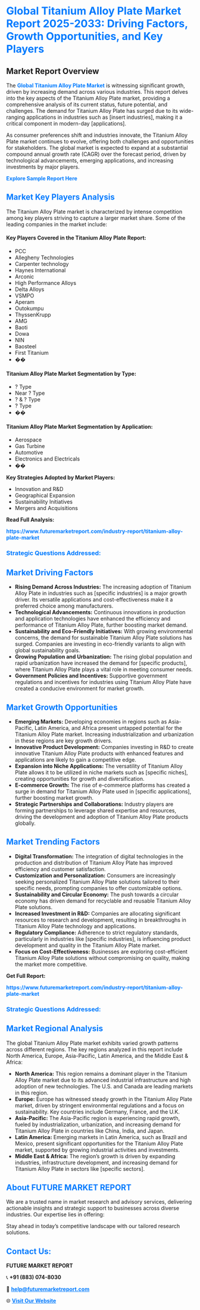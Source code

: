 <h1 style="color: #007BFF;">Global Titanium Alloy Plate Market Report 2025-2033: Driving Factors, Growth Opportunities, and Key Players</h1>

<section id="overview">
<h2>Market Report Overview</h2>
<p>The <a href="https://www.futuremarketreport.com/industry-report/titanium-alloy-plate-market" style="color: #007BFF; text-decoration: none;"><strong>Global Titanium Alloy Plate Market</strong></a> is witnessing significant growth, driven by increasing demand across various industries. This report delves into the key aspects of the Titanium Alloy Plate market, providing a comprehensive analysis of its current status, future potential, and challenges. The demand for Titanium Alloy Plate has surged due to its wide-ranging applications in industries such as [insert industries], making it a critical component in modern-day [applications].</p>
<p>As consumer preferences shift and industries innovate, the Titanium Alloy Plate market continues to evolve, offering both challenges and opportunities for stakeholders. The global market is expected to expand at a substantial compound annual growth rate (CAGR) over the forecast period, driven by technological advancements, emerging applications, and increasing investments by major players.</p>
</section>

<section id="overview">
<p><a href="https://www.futuremarketreport.com/request-sample/reportId=118643" style="color: #007BFF; text-decoration: none;"><strong>Explore Sample Report Here</strong></a></p>
</section>

<section id="key-players">
<h2 style="color: #007BFF;">Market Key Players Analysis</h2>
<p>The Titanium Alloy Plate market is characterized by intense competition among key players striving to capture a larger market share. Some of the leading companies in the market include:</p>
<h4>Key Players Covered in the Titanium Alloy Plate Report:</h4>
<ul><li>PCC</li><li>Allegheny Technologies</li><li>Carpenter technology</li><li>Haynes International</li><li>Arconic</li><li>High Performance Alloys</li><li>Delta Alloys</li><li>VSMPO</li><li>Aperam</li><li>Outokumpu</li><li>ThyssenKrupp</li><li>AMG</li><li>Baoti</li><li>Dowa</li><li>NIN</li><li>Baosteel</li><li>First Titanium</li><li>��</li></ul>
<h4>Titanium Alloy Plate Market Segmentation by Type:</h4>
<ul><li>? Type</li><li>Near ? Type</li><li>? &amp; ? Type</li><li>? Type</li><li>��</li></ul>

<h4>Titanium Alloy Plate Market Segmentation by Application:</h4>
<ul><li>Aerospace</li><li>Gas Turbine</li><li>Automotive</li><li>Electronics and Electricals</li><li>��</li></ul>
<p><strong>Key Strategies Adopted by Market Players:</strong></p>
<ul>
<li>Innovation and R&D</li>
<li>Geographical Expansion</li>
<li>Sustainability Initiatives</li>
<li>Mergers and Acquisitions</li>
</ul>
</section>

<section>
<p><strong>Read Full Analysis: </strong></p><a href="https://www.futuremarketreport.com/industry-report/titanium-alloy-plate-market" style="color: #007BFF; text-decoration: none;"><strong>https://www.futuremarketreport.com/industry-report/titanium-alloy-plate-market</strong></a>
<h3 style="color: #007BFF;">Strategic Questions Addressed:</h3>
</section>

<section id="driving-factors">
<h2 style="color: #007BFF;">Market Driving Factors</h2>
<ul>
<li><strong>Rising Demand Across Industries:</strong> The increasing adoption of Titanium Alloy Plate in industries such as [specific industries] is a major growth driver. Its versatile applications and cost-effectiveness make it a preferred choice among manufacturers.</li>
<li><strong>Technological Advancements:</strong> Continuous innovations in production and application technologies have enhanced the efficiency and performance of Titanium Alloy Plate, further boosting market demand.</li>
<li><strong>Sustainability and Eco-Friendly Initiatives:</strong> With growing environmental concerns, the demand for sustainable Titanium Alloy Plate solutions has surged. Companies are investing in eco-friendly variants to align with global sustainability goals.</li>
<li><strong>Growing Population and Urbanization:</strong> The rising global population and rapid urbanization have increased the demand for [specific products], where Titanium Alloy Plate plays a vital role in meeting consumer needs.</li>
<li><strong>Government Policies and Incentives:</strong> Supportive government regulations and incentives for industries using Titanium Alloy Plate have created a conducive environment for market growth.</li>
</ul>
</section>

<section id="growth-opportunities">
<h2 style="color: #007BFF;">Market Growth Opportunities</h2>
<ul>
<li><strong>Emerging Markets:</strong> Developing economies in regions such as Asia-Pacific, Latin America, and Africa present untapped potential for the Titanium Alloy Plate market. Increasing industrialization and urbanization in these regions are key growth drivers.</li>
<li><strong>Innovative Product Development:</strong> Companies investing in R&D to create innovative Titanium Alloy Plate products with enhanced features and applications are likely to gain a competitive edge.</li>
<li><strong>Expansion into Niche Applications:</strong> The versatility of Titanium Alloy Plate allows it to be utilized in niche markets such as [specific niches], creating opportunities for growth and diversification.</li>
<li><strong>E-commerce Growth:</strong> The rise of e-commerce platforms has created a surge in demand for Titanium Alloy Plate used in [specific applications], further boosting market growth.</li>
<li><strong>Strategic Partnerships and Collaborations:</strong> Industry players are forming partnerships to leverage shared expertise and resources, driving the development and adoption of Titanium Alloy Plate products globally.</li>
</ul>
</section>

<section id="trending-factors">
<h2 style="color: #007BFF;">Market Trending Factors</h2>
<ul>
<li><strong>Digital Transformation:</strong> The integration of digital technologies in the production and distribution of Titanium Alloy Plate has improved efficiency and customer satisfaction.</li>
<li><strong>Customization and Personalization:</strong> Consumers are increasingly seeking personalized Titanium Alloy Plate solutions tailored to their specific needs, prompting companies to offer customizable options.</li>
<li><strong>Sustainability and Circular Economy:</strong> The push towards a circular economy has driven demand for recyclable and reusable Titanium Alloy Plate solutions.</li>
<li><strong>Increased Investment in R&D:</strong> Companies are allocating significant resources to research and development, resulting in breakthroughs in Titanium Alloy Plate technology and applications.</li>
<li><strong>Regulatory Compliance:</strong> Adherence to strict regulatory standards, particularly in industries like [specific industries], is influencing product development and quality in the Titanium Alloy Plate market.</li>
<li><strong>Focus on Cost-Effectiveness:</strong> Businesses are exploring cost-efficient Titanium Alloy Plate solutions without compromising on quality, making the market more competitive.</li>
</ul>
</section>

<section>
<p><strong>Get Full Report: </strong></p><a href="https://www.futuremarketreport.com/industry-report/titanium-alloy-plate-market" style="color: #007BFF; text-decoration: none;"><strong>https://www.futuremarketreport.com/industry-report/titanium-alloy-plate-market</strong></a>
<h3 style="color: #007BFF;">Strategic Questions Addressed:</h3>
</section>


<section id="regional-analysis">
<h2 style="color: #007BFF;">Market Regional Analysis</h2>
<p>The global Titanium Alloy Plate market exhibits varied growth patterns across different regions. The key regions analyzed in this report include North America, Europe, Asia-Pacific, Latin America, and the Middle East & Africa:</p>
<ul>
<li><strong>North America:</strong> This region remains a dominant player in the Titanium Alloy Plate market due to its advanced industrial infrastructure and high adoption of new technologies. The U.S. and Canada are leading markets in this region.</li>
<li><strong>Europe:</strong> Europe has witnessed steady growth in the Titanium Alloy Plate market, driven by stringent environmental regulations and a focus on sustainability. Key countries include Germany, France, and the U.K.</li>
<li><strong>Asia-Pacific:</strong> The Asia-Pacific region is experiencing rapid growth, fueled by industrialization, urbanization, and increasing demand for Titanium Alloy Plate in countries like China, India, and Japan.</li>
<li><strong>Latin America:</strong> Emerging markets in Latin America, such as Brazil and Mexico, present significant opportunities for the Titanium Alloy Plate market, supported by growing industrial activities and investments.</li>
<li><strong>Middle East & Africa:</strong> The region’s growth is driven by expanding industries, infrastructure development, and increasing demand for Titanium Alloy Plate in sectors like [specific sectors].</li>
</ul>
</section>

<footer>
<h2 style="color: #007BFF;">About FUTURE MARKET REPORT</h2>
<p>We are a trusted name in market research and advisory services, delivering actionable insights and strategic support to businesses across diverse industries. Our expertise lies in offering:</p>

<p>Stay ahead in today’s competitive landscape with our tailored research solutions.</p>

<h2 style="color: #007BFF;">Contact Us:</h2>
<p><strong>FUTURE MARKET REPORT</strong></p>
<p>📞 <strong>+91 (883) 074-8030</strong></p>
<p>📧 <strong><a href="mailto:help@futuremarketreport.com" style="color: #007BFF;">help@futuremarketreport.com</a></strong></p>
<p>🌐 <strong><a href="https://www.futuremarketreport.com/" style="color: #007BFF;">Visit Our Website</a></strong></p>
</footer>